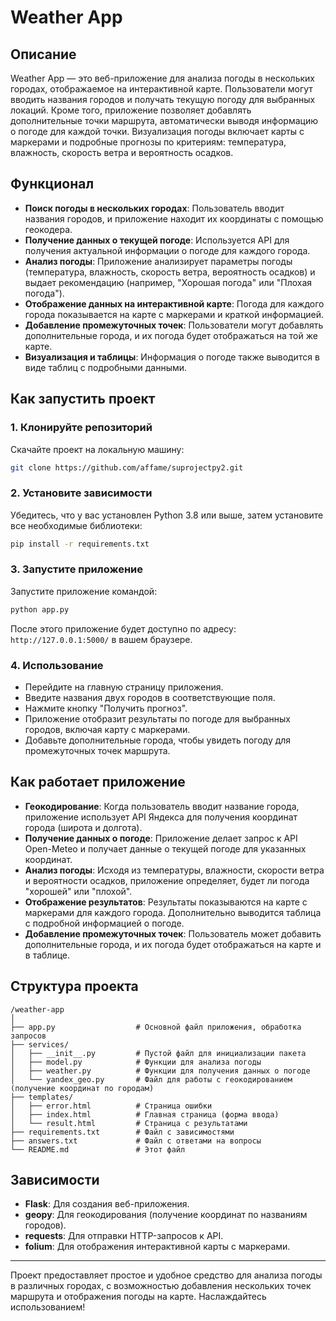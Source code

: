 # Weather App

## Описание

Weather App — это веб-приложение для анализа погоды в нескольких городах, отображаемое на интерактивной карте. Пользователи могут вводить названия городов и получать текущую погоду для выбранных локаций. Кроме того, приложение позволяет добавлять дополнительные точки маршрута, автоматически выводя информацию о погоде для каждой точки. Визуализация погоды включает карты с маркерами и подробные прогнозы по критериям: температура, влажность, скорость ветра и вероятность осадков.

## Функционал

- **Поиск погоды в нескольких городах**: Пользователь вводит названия городов, и приложение находит их координаты с помощью геокодера.
- **Получение данных о текущей погоде**: Используется API для получения актуальной информации о погоде для каждого города.
- **Анализ погоды**: Приложение анализирует параметры погоды (температура, влажность, скорость ветра, вероятность осадков) и выдает рекомендацию (например, "Хорошая погода" или "Плохая погода").
- **Отображение данных на интерактивной карте**: Погода для каждого города показывается на карте с маркерами и краткой информацией.
- **Добавление промежуточных точек**: Пользователи могут добавлять дополнительные города, и их погода будет отображаться на той же карте.
- **Визуализация и таблицы**: Информация о погоде также выводится в виде таблиц с подробными данными.

## Как запустить проект

### 1. Клонируйте репозиторий

Скачайте проект на локальную машину:

```bash
git clone https://github.com/affame/suprojectpy2.git
```

### 2. Установите зависимости

Убедитесь, что у вас установлен Python 3.8 или выше, затем установите все необходимые библиотеки:

```bash
pip install -r requirements.txt
```

### 3. Запустите приложение

Запустите приложение командой:

```bash
python app.py
```

После этого приложение будет доступно по адресу: `http://127.0.0.1:5000/` в вашем браузере.

### 4. Использование

- Перейдите на главную страницу приложения.
- Введите названия двух городов в соответствующие поля.
- Нажмите кнопку "Получить прогноз".
- Приложение отобразит результаты по погоде для выбранных городов, включая карту с маркерами.
- Добавьте дополнительные города, чтобы увидеть погоду для промежуточных точек маршрута.

## Как работает приложение

- **Геокодирование**: Когда пользователь вводит название города, приложение использует API Яндекса для получения координат города (широта и долгота).
- **Получение данных о погоде**: Приложение делает запрос к API Open-Meteo и получает данные о текущей погоде для указанных координат.
- **Анализ погоды**: Исходя из температуры, влажности, скорости ветра и вероятности осадков, приложение определяет, будет ли погода "хорошей" или "плохой".
- **Отображение результатов**: Результаты показываются на карте с маркерами для каждого города. Дополнительно выводится таблица с подробной информацией о погоде.
- **Добавление промежуточных точек**: Пользователь может добавить дополнительные города, и их погода будет отображаться на карте и в таблице.

## Структура проекта

```
/weather-app
│
├── app.py                  # Основной файл приложения, обработка запросов
├── services/
│   ├── __init__.py         # Пустой файл для инициализации пакета
│   ├── model.py            # Функции для анализа погоды
│   ├── weather.py          # Функции для получения данных о погоде
│   └── yandex_geo.py       # Файл для работы с геокодированием (получение координат по городам)
├── templates/
│   ├── error.html          # Страница ошибки
│   ├── index.html          # Главная страница (форма ввода)
│   └── result.html         # Страница с результатами
├── requirements.txt        # Файл с зависимостями
├── answers.txt             # Файл с ответами на вопросы
└── README.md               # Этот файл
```

## Зависимости

- **Flask**: Для создания веб-приложения.
- **geopy**: Для геокодирования (получение координат по названиям городов).
- **requests**: Для отправки HTTP-запросов к API.
- **folium**: Для отображения интерактивной карты с маркерами.

---

Проект предоставляет простое и удобное средство для анализа погоды в различных городах, с возможностью добавления нескольких точек маршрута и отображения погоды на карте. Наслаждайтесь использованием!
